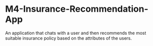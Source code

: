 # M4-Insurance-Recommendation-App
An application that chats with a user and then recommends the most suitable insurance policy based on the attributes of the users.
